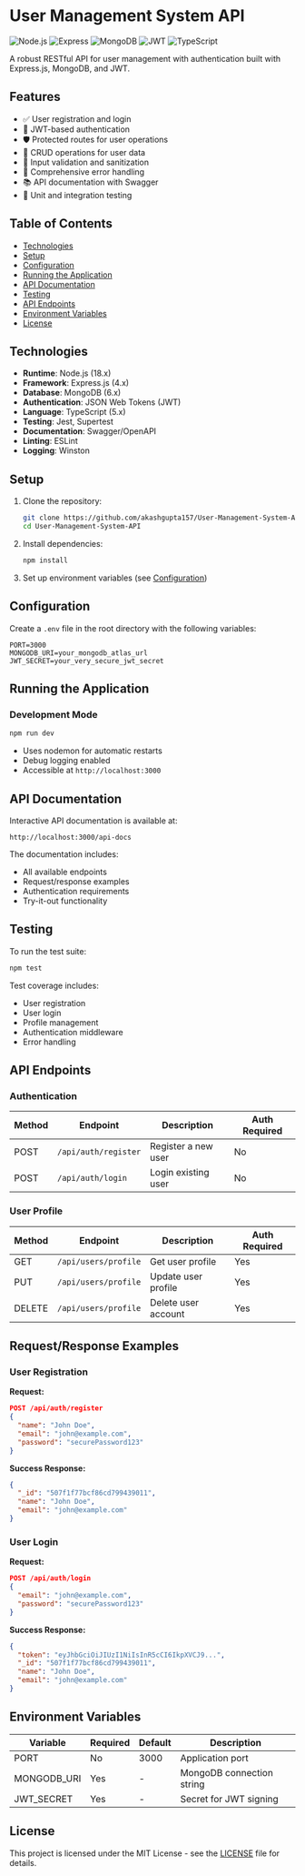 # User Management System API

![Node.js](https://img.shields.io/badge/Node.js-18.x-green)
![Express](https://img.shields.io/badge/Express-4.x-lightgrey)
![MongoDB](https://img.shields.io/badge/MongoDB-6.x-green)
![JWT](https://img.shields.io/badge/JWT-Auth-blue)
![TypeScript](https://img.shields.io/badge/TypeScript-5.x-blue)

A robust RESTful API for user management with authentication built with Express.js, MongoDB, and JWT.

## Features

- ✅ User registration and login
- 🔐 JWT-based authentication
- 🛡️ Protected routes for user operations
- 📝 CRUD operations for user data
- 🧹 Input validation and sanitization
- 🚨 Comprehensive error handling
- 📚 API documentation with Swagger
- 🧪 Unit and integration testing

## Table of Contents

- [Technologies](#technologies)
- [Setup](#setup)
- [Configuration](#configuration)
- [Running the Application](#running-the-application)
- [API Documentation](#api-documentation)
- [Testing](#testing)
- [API Endpoints](#api-endpoints)
- [Environment Variables](#environment-variables)
- [License](#license)

## Technologies

- **Runtime**: Node.js (18.x)
- **Framework**: Express.js (4.x)
- **Database**: MongoDB (6.x)
- **Authentication**: JSON Web Tokens (JWT)
- **Language**: TypeScript (5.x)
- **Testing**: Jest, Supertest
- **Documentation**: Swagger/OpenAPI
- **Linting**: ESLint
- **Logging**: Winston

## Setup

1. Clone the repository:
   ```bash
   git clone https://github.com/akashgupta157/User-Management-System-API.git
   cd User-Management-System-API
   ```

2. Install dependencies:
   ```bash
   npm install
   ```

3. Set up environment variables (see [Configuration](#configuration))

## Configuration

Create a `.env` file in the root directory with the following variables:

```env
PORT=3000
MONGODB_URI=your_mongodb_atlas_url
JWT_SECRET=your_very_secure_jwt_secret
```

## Running the Application

### Development Mode

```bash
npm run dev
```
- Uses nodemon for automatic restarts
- Debug logging enabled
- Accessible at `http://localhost:3000`

## API Documentation

Interactive API documentation is available at:

```
http://localhost:3000/api-docs
```

The documentation includes:
- All available endpoints
- Request/response examples
- Authentication requirements
- Try-it-out functionality

## Testing

To run the test suite:

```bash
npm test
```

Test coverage includes:
- User registration
- User login
- Profile management
- Authentication middleware
- Error handling

## API Endpoints

### Authentication

| Method | Endpoint           | Description                | Auth Required |
|--------|--------------------|----------------------------|---------------|
| POST   | `/api/auth/register` | Register a new user       | No            |
| POST   | `/api/auth/login`    | Login existing user       | No            |

### User Profile

| Method | Endpoint             | Description                | Auth Required |
|--------|----------------------|----------------------------|---------------|
| GET    | `/api/users/profile`  | Get user profile          | Yes           |
| PUT    | `/api/users/profile`  | Update user profile       | Yes           |
| DELETE | `/api/users/profile`  | Delete user account       | Yes           |

## Request/Response Examples

### User Registration

**Request:**
```json
POST /api/auth/register
{
  "name": "John Doe",
  "email": "john@example.com",
  "password": "securePassword123"
}
```

**Success Response:**
```json
{
  "_id": "507f1f77bcf86cd799439011",
  "name": "John Doe",
  "email": "john@example.com"
}
```

### User Login

**Request:**
```json
POST /api/auth/login
{
  "email": "john@example.com",
  "password": "securePassword123"
}
```

**Success Response:**
```json
{
  "token": "eyJhbGciOiJIUzI1NiIsInR5cCI6IkpXVCJ9...",
  "_id": "507f1f77bcf86cd799439011",
  "name": "John Doe",
  "email": "john@example.com"
}
```

## Environment Variables

| Variable      | Required | Default               | Description                          |
|--------------|----------|-----------------------|--------------------------------------|
| PORT         | No       | 3000                  | Application port                     |
| MONGODB_URI  | Yes      | -                     | MongoDB connection string            |
| JWT_SECRET   | Yes      | -                     | Secret for JWT signing               |


## License

This project is licensed under the MIT License - see the [LICENSE](LICENSE) file for details.
